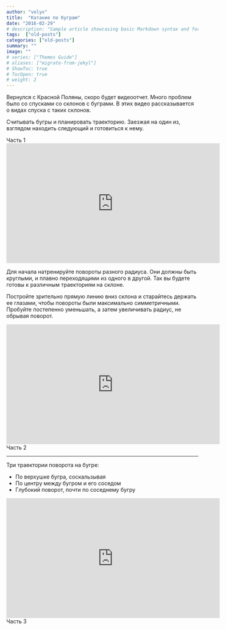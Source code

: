 ```yaml
---
author: "volyx"
title:  "Катание по буграм"
date: "2016-02-29"
# description: "Sample article showcasing basic Markdown syntax and formatting for HTML elements."
tags:  ["old-posts"]
categories: ["old-posts"]
summary: ""
image: ""
# series: ["Themes Guide"]
# aliases: ["migrate-from-jekyl"]
# ShowToc: true
# TocOpen: true
# weight: 2
---
```


Вернулся с Красной Поляны, скоро будет видеоотчет. Много проблем было со спусками со склонов с буграми. В этих видео рассказывается о видах спуска с таких склонов.

Считывать бугры и планировать траекторию. Заезжая на один из, взглядом находить следующий и готовиться к нему.

<div class="pull-right">Часть 1</div> 

<iframe width="560" height="315" src="https://www.youtube.com/embed/DUlYznYkEyw?rel=0" frameborder="0" allowfullscreen></iframe>

Для начала натренируйте повороты разного радиуса. Они должны быть круглыми, и плавно переходящими из одного в другой. Так вы будете готовы к различным траекториям на склоне.

Постройте зрительно прямую линию вниз склона и старайтесь держать ее глазами, чтобы повороты были максимально симметричными. Пробуйте постепенно уменьшать, а затем увеличивать радиус, не обрывая поворот.

<iframe width="560" height="315" src="https://www.youtube.com/embed/QsNsWINzqoQ?rel=0" frameborder="0" allowfullscreen></iframe>

<div class="pull-right">Часть 2</div> 
<hr>

Три траектории поворота на бугре:

- По верхушке бугра, соскальзывая
- По центру между бугром и его соседом
- Глубокий поворот, почти по соседнему бугру

<iframe width="560" height="315" src="https://www.youtube.com/embed/wTHvtf6lBYw?rel=0" frameborder="0" allowfullscreen></iframe>


<div class="pull-right">Часть 3</div> 
